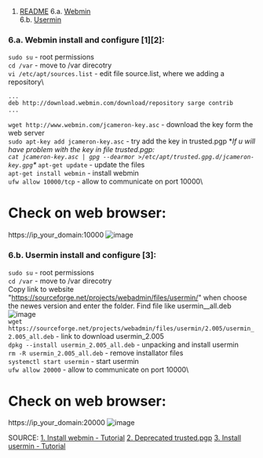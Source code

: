  1. [README](README.md)
 6.a. [Webmin](#webmin)\
 6.b. [Usermin](#usermin)
 
### 6.a. Webmin install and configure [1][2]: <a name="webmin"></a>

```sudo su``` - root permissions\
```cd /var``` - move to /var direcotry\
```vi /etc/apt/sources.list``` - edit file source.list, where we adding a repository\
```
...
deb http://download.webmin.com/download/repository sarge contrib
...

```
```wget http://www.webmin.com/jcameron-key.asc``` - download the key form the web server\
```sudo apt-key add jcameron-key.asc``` - try add the key in trusted.pgp
**If u will have problem with the key in file trusted.pgp:\
```cat jcameron-key.asc | gpg --dearmor >/etc/apt/trusted.gpg.d/jcameron-key.gpg```\**
```apt-get update``` - update the files\
```apt-get install webmin``` - install webmin\
```ufw allow 10000/tcp``` - allow to communicate on port 10000\

# Check on web browser:
https://ip_your_domain:10000
![image](https://github.com/BeNNeTTcik/ubuntu_apache/assets/42866234/0f291f42-54bb-404d-9298-3da423ce0a09)


### 6.b. Usermin install and configure [3]: <a name="usermin"></a>

```sudo su``` -  root permissions\
```cd /var``` - move to /var direcotry\
Copy link to website "https://sourceforge.net/projects/webadmin/files/usermin/" when choose the newes version and enter the folder. Find file like usermin_<version>_all.deb
![image](https://github.com/BeNNeTTcik/ubuntu_apache/assets/42866234/62d6aee8-70f5-4a5f-84d9-d3e8c577a52c)\
```wget https://sourceforge.net/projects/webadmin/files/usermin/2.005/usermin_2.005_all.deb``` - link to download usermin_2.005\
```dpkg --install usermin_2.005_all.deb``` - unpacking and install usermin\
```rm -R usermin_2.005_all.deb``` - remove installator files\
```systemctl start usermin``` - start usermin\
```ufw allow 20000``` - allow to communicate on port 10000\

# Check on web browser:
https://ip_your_domain:20000
![image](https://github.com/BeNNeTTcik/ubuntu_apache/assets/42866234/a5b18335-e4b5-4829-aefc-1a63427ca9de)



SOURCE:
[1. Install webmin - Tutorial](https://www.digitalocean.com/community/tutorials/how-to-install-webmin-on-ubuntu-16-04)
[2. Deprecated trusted.pgp](https://github.com/webmin/webmin/issues/1629)
[3. Install usermin - Tutorial](https://idroot.us/install-usermin-ubuntu-20-04/)
